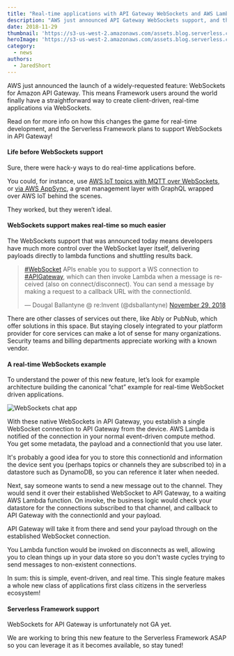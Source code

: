```yaml
---
title: "Real-time applications with API Gateway WebSockets and AWS Lambda"
description: "AWS just announced API Gateway WebSockets support, and the serverless community got pretty excited. Here's why."
date: 2018-11-29
thumbnail: 'https://s3-us-west-2.amazonaws.com/assets.blog.serverless.com/reinvent/reinvent-updates-thumb.png'
heroImage: 'https://s3-us-west-2.amazonaws.com/assets.blog.serverless.com/reinvent/reinvent-updates-header1.gif'
category:
  - news
authors: 
  - JaredShort
---
```


AWS just announced the launch of a widely-requested feature: WebSockets for Amazon API Gateway. This means Framework users around the world finally have a straightforward way to create client-driven, real-time applications via WebSockets.

Read on for more info on how this changes the game for real-time development, and the Serverless Framework plans to support WebSockets in API Gateway!

#### Life before WebSockets support

Sure, there were hack-y ways to do real-time applications before.

You could, for instance, use [AWS IoT topics with MQTT over WebSockets](https://serverless.com/blog/realtime-updates-using-lambda-websockets-iot), or [via AWS AppSync](https://serverless.com/blog/building-chat-appliation-aws-appsync-serverless), a great management layer with GraphQL wrapped over AWS IoT behind the scenes.

They worked, but they weren’t ideal.

#### WebSockets support makes real-time so much easier

The WebSockets support that was announced today means developers have much more control over the WebSocket layer itself, delivering payloads directly to lambda functions and shuttling results back.

<blockquote class="twitter-tweet" data-lang="en"><p lang="en" dir="ltr"><a href="https://twitter.com/hashtag/WebSocket?src=hash&amp;ref_src=twsrc%5Etfw">#WebSocket</a> APIs enable you to support a WS connection to <a href="https://twitter.com/hashtag/APIGateway?src=hash&amp;ref_src=twsrc%5Etfw">#APIGateway</a>, which can then invoke Lambda when a message is received (also on connect/disconnect). You can send a message by making a request to a callback URL with the connectionId.</p>&mdash; Dougal Ballantyne @ re:Invent (@dsballantyne) <a href="https://twitter.com/dsballantyne/status/1068211212280750080?ref_src=twsrc%5Etfw">November 29, 2018</a></blockquote>
<script async src="https://platform.twitter.com/widgets.js" charset="utf-8"></script>

There are other classes of services out there, like Ably or PubNub, which offer solutions in this space. But staying closely integrated to your platform provider for core services can make a lot of sense for many organizations. Security teams and billing departments appreciate working with a known vendor.

#### A real-time WebSockets example

To understand the power of this new feature, let’s look for example architecture building the canonical “chat” example for real-time WebSocket driven applications.

<img src="https://s3-us-west-2.amazonaws.com/assets.blog.serverless.com/reinvent/websockets-chat-app.png" alt="WebSockets chat app">

With these native WebSockets in API Gateway, you establish a single WebSocket connection to API Gateway from the device. AWS Lambda is notified of the connection in your normal event-driven compute method. You get some metadata, the payload and a connectionId that you use later.

It's probably a good idea for you to store this connectionId and information the device sent you (perhaps topics or channels they are subscribed to) in a datastore such as DynamoDB, so you can reference it later when needed.

Next, say someone wants to send a new message out to the channel. They would send it over their established WebSocket to API Gateway, to a waiting AWS Lambda function. On invoke, the business logic would check your datastore for the connections subscribed to that channel, and callback to API Gateway with the connectionId and your payload.

API Gateway will take it from there and send your payload through on the established WebSocket connection.

You Lambda function would be invoked on disconnects as well, allowing you to clean things up in your data store so you don't waste cycles trying to send messages to non-existent connections.

In sum: this is simple, event-driven, and real time. This single feature makes a whole new class of applications first class citizens in the serverless ecosystem!

#### Serverless Framework support

WebSockets for API Gateway is unfortunately not GA yet.

We are working to bring this new feature to the Serverless Framework ASAP so you can leverage it as it becomes available, so stay tuned!

